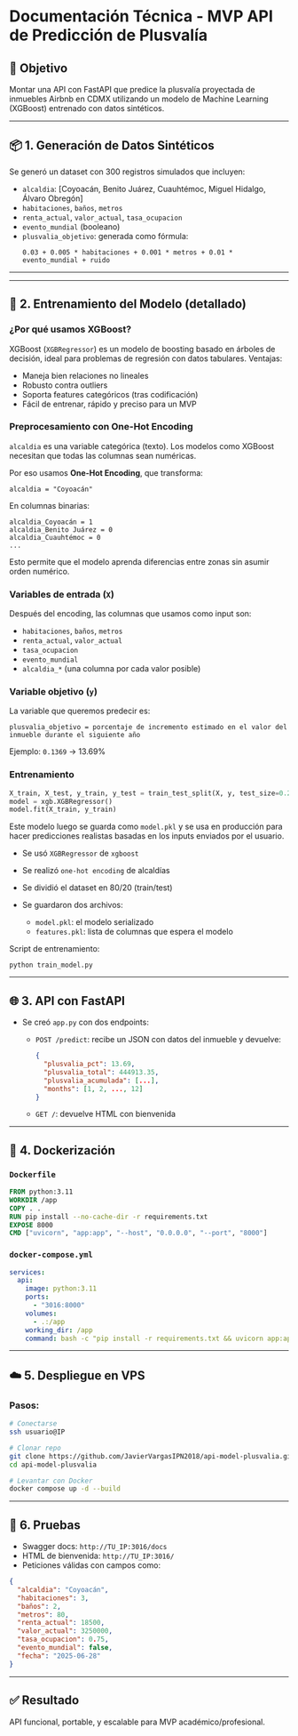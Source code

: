 # Documentación Técnica - MVP API de Predicción de Plusvalía

## 🧠 Objetivo
Montar una API con FastAPI que predice la plusvalía proyectada de inmuebles Airbnb en CDMX utilizando un modelo de Machine Learning (XGBoost) entrenado con datos sintéticos.

---

## 📦 1. Generación de Datos Sintéticos

Se generó un dataset con 300 registros simulados que incluyen:

- `alcaldia`: [Coyoacán, Benito Juárez, Cuauhtémoc, Miguel Hidalgo, Álvaro Obregón]
- `habitaciones`, `baños`, `metros`
- `renta_actual`, `valor_actual`, `tasa_ocupacion`
- `evento_mundial` (booleano)
- `plusvalia_objetivo`: generada como fórmula:
  ```
  0.03 + 0.005 * habitaciones + 0.001 * metros + 0.01 * evento_mundial + ruido
  ```

---


---

## 🧠 2. Entrenamiento del Modelo (detallado)

### ¿Por qué usamos XGBoost?

XGBoost (`XGBRegressor`) es un modelo de boosting basado en árboles de decisión, ideal para problemas de regresión con datos tabulares. Ventajas:

- Maneja bien relaciones no lineales
- Robusto contra outliers
- Soporta features categóricos (tras codificación)
- Fácil de entrenar, rápido y preciso para un MVP

### Preprocesamiento con One-Hot Encoding

`alcaldia` es una variable categórica (texto). Los modelos como XGBoost necesitan que todas las columnas sean numéricas.

Por eso usamos **One-Hot Encoding**, que transforma:

```text
alcaldia = "Coyoacán"
```

En columnas binarias:

```text
alcaldia_Coyoacán = 1
alcaldia_Benito Juárez = 0
alcaldia_Cuauhtémoc = 0
...
```

Esto permite que el modelo aprenda diferencias entre zonas sin asumir orden numérico.

### Variables de entrada (`X`)

Después del encoding, las columnas que usamos como input son:

- `habitaciones`, `baños`, `metros`
- `renta_actual`, `valor_actual`
- `tasa_ocupacion`
- `evento_mundial`
- `alcaldia_*` (una columna por cada valor posible)

### Variable objetivo (`y`)

La variable que queremos predecir es:

```text
plusvalia_objetivo = porcentaje de incremento estimado en el valor del inmueble durante el siguiente año
```

Ejemplo: `0.1369` → 13.69%

### Entrenamiento

```python
X_train, X_test, y_train, y_test = train_test_split(X, y, test_size=0.2)
model = xgb.XGBRegressor()
model.fit(X_train, y_train)
```

Este modelo luego se guarda como `model.pkl` y se usa en producción para hacer predicciones realistas basadas en los inputs enviados por el usuario.


- Se usó `XGBRegressor` de `xgboost`
- Se realizó `one-hot encoding` de alcaldías
- Se dividió el dataset en 80/20 (train/test)
- Se guardaron dos archivos:

  - `model.pkl`: el modelo serializado
  - `features.pkl`: lista de columnas que espera el modelo

Script de entrenamiento:

```
python train_model.py
```

---

## 🌐 3. API con FastAPI

- Se creó `app.py` con dos endpoints:

  - `POST /predict`: recibe un JSON con datos del inmueble y devuelve:

    ```json
    {
      "plusvalia_pct": 13.69,
      "plusvalia_total": 444913.35,
      "plusvalia_acumulada": [...],
      "months": [1, 2, ..., 12]
    }
    ```

  - `GET /`: devuelve HTML con bienvenida

---

## 🐳 4. Dockerización

### `Dockerfile`
```dockerfile
FROM python:3.11
WORKDIR /app
COPY . .
RUN pip install --no-cache-dir -r requirements.txt
EXPOSE 8000
CMD ["uvicorn", "app:app", "--host", "0.0.0.0", "--port", "8000"]
```

### `docker-compose.yml`
```yaml
services:
  api:
    image: python:3.11
    ports:
      - "3016:8000"
    volumes:
      - .:/app
    working_dir: /app
    command: bash -c "pip install -r requirements.txt && uvicorn app:app --host 0.0.0.0 --port 8000 --reload"
```

---

## ☁️ 5. Despliegue en VPS

### Pasos:

```bash
# Conectarse
ssh usuario@IP

# Clonar repo
git clone https://github.com/JavierVargasIPN2018/api-model-plusvalia.git
cd api-model-plusvalia

# Levantar con Docker
docker compose up -d --build
```

---

## 🧪 6. Pruebas

- Swagger docs: `http://TU_IP:3016/docs`
- HTML de bienvenida: `http://TU_IP:3016/`
- Peticiones válidas con campos como:

```json
{
  "alcaldia": "Coyoacán",
  "habitaciones": 3,
  "baños": 2,
  "metros": 80,
  "renta_actual": 18500,
  "valor_actual": 3250000,
  "tasa_ocupacion": 0.75,
  "evento_mundial": false,
  "fecha": "2025-06-28"
}
```

---

## ✅ Resultado

API funcional, portable, y escalable para MVP académico/profesional.